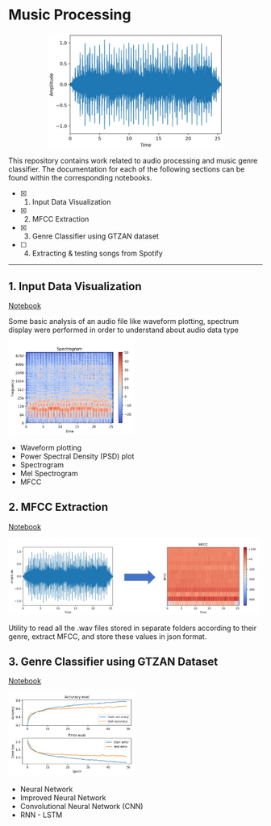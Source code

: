 # Music Processing

<p align="center">
<img width="350" src="./img/plot_wave_white_bg.jpg">
</p>

This repository contains work related to audio processing and music genre classifier. The documentation for each of the following sections can be found within the corresponding notebooks.

- [X] 1. Input Data Visualization
- [X] 2. MFCC Extraction
- [X] 3. Genre Classifier using GTZAN dataset
- [ ] 4. Extracting & testing songs from Spotify

---

## 1. Input Data Visualization

[Notebook](./notebooks/1-basic-input-data-visualization.ipynb)

Some basic analysis of an audio file like waveform plotting, spectrum display were performed in order to understand about audio data type

<p align="left">
<img width="250" src="./img/plot_log-spectrogram_white_bg.jpg">
</p>

* Waveform plotting
* Power Spectral Density (PSD) plot
* Spectrogram
* Mel Spectrogram
* MFCC

## 2. MFCC Extraction

[Notebook](./notebooks/2-mfcc-extractor.ipynb)

<p align="left">
<img width="500" src="./img/wave_to_mfcc.jpg">
</p>

Utility to read all the .wav files stored in separate folders according to their genre, extract MFCC, and store these values in json format.

## 3. Genre Classifier using GTZAN Dataset

[Notebook](./notebooks/3-gtzan-neural-network.ipynb)

<p align="left">
<img width="250" src="./img/train_test_plot_LSTM_white_bg.jpg">
</p>

* Neural Network
* Improved Neural Network
* Convolutional Neural Network (CNN)
* RNN - LSTM
